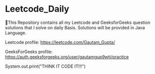 # Leetcode_Daily

🔗This Repository contains all my Leetcode and GeeksforGeeks question solutions that I solve on daily Basis. 
Solutions will be provided in Java Language.

Leetcode profile: https://leetcode.com/Gautam_Gupta/
            
GeeksForGeeks profile: https://auth.geeksforgeeks.org/user/gautamgup9wtj/practice

System.out.print("THINK IT CODE IT!!!")
